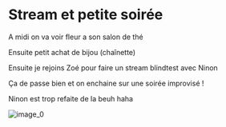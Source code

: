 # Stream et petite soirée 
A midi on va voir fleur a son salon de thé 

Ensuite petit achat de bijou (chaînette)

Ensuite je rejoins Zoé pour faire un stream blindtest avec Ninon

Ça de passe bien et on enchaine sur une soirée improvisé !

Ninon est trop refaite de la beuh haha 

![image_0](images/image_147.jpg)